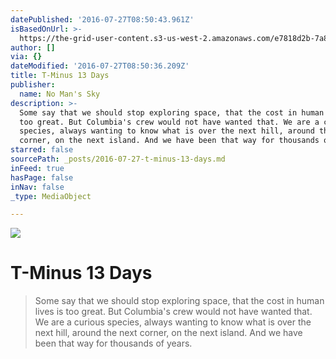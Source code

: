 ```yaml
---
datePublished: '2016-07-27T08:50:43.961Z'
isBasedOnUrl: >-
  https://the-grid-user-content.s3-us-west-2.amazonaws.com/e7818d2b-7a82-473d-92d6-02a5fc516722.jpg
author: []
via: {}
dateModified: '2016-07-27T08:50:36.209Z'
title: T-Minus 13 Days
publisher:
  name: No Man's Sky
description: >-
  Some say that we should stop exploring space, that the cost in human lives is
  too great. But Columbia's crew would not have wanted that. We are a curious
  species, always wanting to know what is over the next hill, around the next
  corner, on the next island. And we have been that way for thousands of years.
starred: false
sourcePath: _posts/2016-07-27-t-minus-13-days.md
inFeed: true
hasPage: false
inNav: false
_type: MediaObject

---
```

![](https://the-grid-user-content.s3-us-west-2.amazonaws.com/e7818d2b-7a82-473d-92d6-02a5fc516722.jpg)

# T-Minus 13 Days

> Some say that we should stop exploring space, that the cost in human lives is too great. But Columbia's crew would not have wanted that. We are a curious species, always wanting to know what is over the next hill, around the next corner, on the next island. And we have been that way for thousands of years.